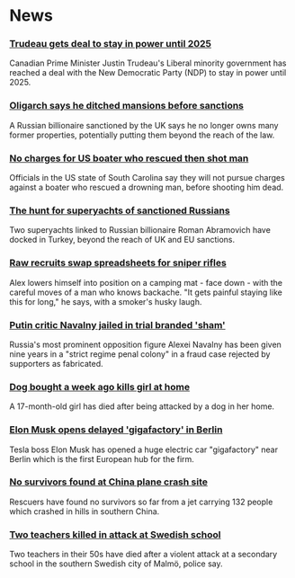 # News
### [Trudeau gets deal to stay in power until 2025](https://www.bbc.com/news/world-us-canada-60837941)
Canadian Prime Minister Justin Trudeau's Liberal minority government has reached a deal with the New Democratic Party (NDP) to stay in power until 2025. 
### [Oligarch says he ditched mansions before sanctions](https://www.bbc.com/news/business-60825983)
A Russian billionaire sanctioned by the UK says he no longer owns many former properties, potentially putting them beyond the reach of the law.
### [No charges for US boater who rescued then shot man](https://www.bbc.com/news/world-us-canada-60826311)
Officials in the US state of South Carolina say they will not pursue charges against a boater who rescued a drowning man, before shooting him dead. 
### [The hunt for superyachts of sanctioned Russians](https://www.bbc.com/news/60739336)
Two superyachts linked to Russian billionaire Roman Abramovich have docked in Turkey, beyond the reach of UK and EU sanctions.  
### [Raw recruits swap spreadsheets for sniper rifles](https://www.bbc.com/news/world-europe-60831988)
Alex lowers himself into position on a camping mat - face down - with the careful moves of a man who knows backache. "It gets painful staying like this for long," he says, with a smoker's husky laugh.
### [Putin critic Navalny jailed in trial branded 'sham'](https://www.bbc.com/news/world-europe-60832310)
Russia's most prominent opposition figure Alexei Navalny has been given nine years in a "strict regime penal colony" in a fraud case rejected by supporters as fabricated.
### [Dog bought a week ago kills girl at home](https://www.bbc.com/news/uk-england-merseyside-60829837)
A 17-month-old girl has died after being attacked by a dog in her home.
### [Elon Musk opens delayed 'gigafactory' in Berlin](https://www.bbc.com/news/business-60835389)
Tesla boss Elon Musk has opened a huge electric car "gigafactory" near Berlin which is the first European hub for the firm.
### [No survivors found at China plane crash site](https://www.bbc.com/news/world-asia-china-60830395)
Rescuers have found no survivors so far from a jet carrying 132 people which crashed in hills in southern China.
### [Two teachers killed in attack at Swedish school](https://www.bbc.com/news/world-europe-60830059)
Two teachers in their 50s have died after a violent attack at a secondary school in the southern Swedish city of Malmö, police say.
